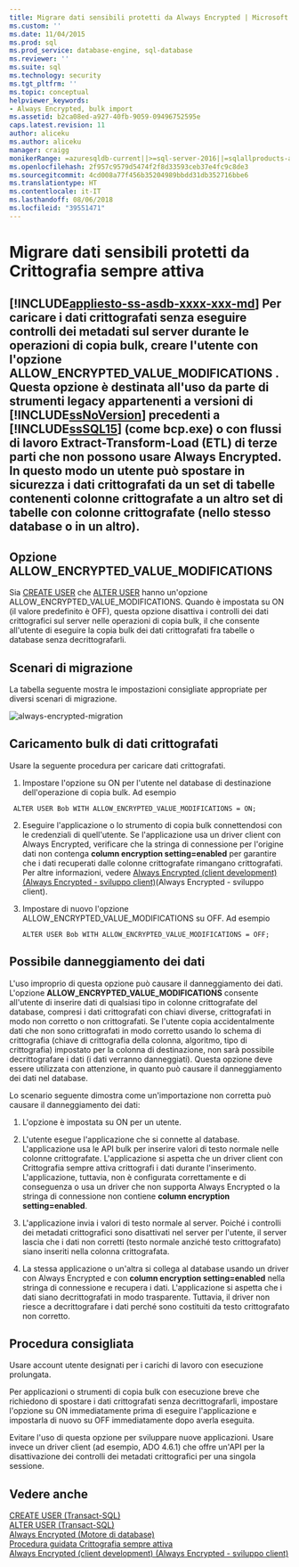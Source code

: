 ```yaml
---
title: Migrare dati sensibili protetti da Always Encrypted | Microsoft Docs
ms.custom: ''
ms.date: 11/04/2015
ms.prod: sql
ms.prod_service: database-engine, sql-database
ms.reviewer: ''
ms.suite: sql
ms.technology: security
ms.tgt_pltfrm: ''
ms.topic: conceptual
helpviewer_keywords:
- Always Encrypted, bulk import
ms.assetid: b2ca08ed-a927-40fb-9059-09496752595e
caps.latest.revision: 11
author: aliceku
ms.author: aliceku
manager: craigg
monikerRange: =azuresqldb-current||>=sql-server-2016||=sqlallproducts-allversions||>=sql-server-linux-2017
ms.openlocfilehash: 2f957c9579d5474f2f8d33593ceb37e4fc9c8de3
ms.sourcegitcommit: 4cd008a77f456b35204989bbdd31db352716bbe6
ms.translationtype: HT
ms.contentlocale: it-IT
ms.lasthandoff: 08/06/2018
ms.locfileid: "39551471"
---
```

# <a name="migrate-sensitive-data-protected-by-always-encrypted"></a>Migrare dati sensibili protetti da Crittografia sempre attiva
[!INCLUDE[appliesto-ss-asdb-xxxx-xxx-md](../../../includes/appliesto-ss-asdb-xxxx-xxx-md.md)]
 Per caricare i dati crittografati senza eseguire controlli dei metadati sul server durante le operazioni di copia bulk, creare l'utente con l'opzione **ALLOW_ENCRYPTED_VALUE_MODIFICATIONS** . Questa opzione è destinata all'uso da parte di strumenti legacy appartenenti a versioni di [!INCLUDE[ssNoVersion](../../../includes/ssnoversion-md.md)] precedenti a [!INCLUDE[ssSQL15](../../../includes/sssql15-md.md)] (come bcp.exe) o con flussi di lavoro Extract-Transform-Load (ETL) di terze parti che non possono usare Always Encrypted. In questo modo un utente può spostare in sicurezza i dati crittografati da un set di tabelle contenenti colonne crittografate a un altro set di tabelle con colonne crittografate (nello stesso database o in un altro).  
 -  
 ## <a name="the-allowencryptedvaluemodifications-option"></a>Opzione ALLOW_ENCRYPTED_VALUE_MODIFICATIONS  
 Sia [CREATE USER](https://msdn.microsoft.com/library/ms173463.aspx) che [ALTER USER](https://msdn.microsoft.com/library/ms176060.aspx) hanno un'opzione ALLOW_ENCRYPTED_VALUE_MODIFICATIONS. Quando è impostata su ON (il valore predefinito è OFF), questa opzione disattiva i controlli dei dati crittografici sul server nelle operazioni di copia bulk, il che consente all'utente di eseguire la copia bulk dei dati crittografati fra tabelle o database senza decrittografarli.  
  
## <a name="data-migration-scenarios"></a>Scenari di migrazione  
La tabella seguente mostra le impostazioni consigliate appropriate per diversi scenari di migrazione.  
 
![always-encrypted-migration](../../../relational-databases/security/encryption/media/always-encrypted-migration.PNG "always-encrypted-migration")  

## <a name="bulk-loading-of-encrypted-data"></a>Caricamento bulk di dati crittografati  
Usare la seguente procedura per caricare dati crittografati.  

1.  Impostare l'opzione su ON per l'utente nel database di destinazione dell'operazione di copia bulk. Ad esempio  
 
   ```  
    ALTER USER Bob WITH ALLOW_ENCRYPTED_VALUE_MODIFICATIONS = ON;  
   ```  

2.  Eseguire l'applicazione o lo strumento di copia bulk connettendosi con le credenziali di quell'utente. Se l'applicazione usa un driver client con Always Encrypted, verificare che la stringa di connessione per l'origine dati non contenga **column encryption setting=enabled** per garantire che i dati recuperati dalle colonne crittografate rimangano crittografati. Per altre informazioni, vedere [Always Encrypted &#40;client development&#41; (Always Encrypted - sviluppo client)](../../../relational-databases/security/encryption/always-encrypted-client-development.md)(Always Encrypted - sviluppo client).  
  
3.  Impostare di nuovo l'opzione ALLOW_ENCRYPTED_VALUE_MODIFICATIONS su OFF. Ad esempio  

    ```  
    ALTER USER Bob WITH ALLOW_ENCRYPTED_VALUE_MODIFICATIONS = OFF;  
    ```  

## <a name="potential-for-data-corruption"></a>Possibile danneggiamento dei dati  
L'uso improprio di questa opzione può causare il danneggiamento dei dati. L'opzione **ALLOW_ENCRYPTED_VALUE_MODIFICATIONS** consente all'utente di inserire dati di qualsiasi tipo in colonne crittografate del database, compresi i dati crittografati con chiavi diverse, crittografati in modo non corretto o non crittografati. Se l'utente copia accidentalmente dati che non sono crittografati in modo corretto usando lo schema di crittografia (chiave di crittografia della colonna, algoritmo, tipo di crittografia) impostato per la colonna di destinazione, non sarà possibile decrittografare i dati (i dati verranno danneggiati). Questa opzione deve essere utilizzata con attenzione, in quanto può causare il danneggiamento dei dati nel database.  

Lo scenario seguente dimostra come un'importazione non corretta può causare il danneggiamento dei dati:  

1.  L'opzione è impostata su ON per un utente.  
 
2.  L'utente esegue l'applicazione che si connette al database. L'applicazione usa le API bulk per inserire valori di testo normale nelle colonne crittografate. L'applicazione si aspetta che un driver client con Crittografia sempre attiva crittografi i dati durante l'inserimento. L'applicazione, tuttavia, non è configurata correttamente e di conseguenza o usa un driver che non supporta Always Encrypted o la stringa di connessione non contiene **column encryption setting=enabled**.  

3.  L'applicazione invia i valori di testo normale al server. Poiché i controlli dei metadati crittografici sono disattivati nel server per l'utente, il server lascia che i dati non corretti (testo normale anziché testo crittografato) siano inseriti nella colonna crittografata.  
 
4.  La stessa applicazione o un'altra si collega al database usando un driver con Always Encrypted e con **column encryption setting=enabled** nella stringa di connessione e recupera i dati. L'applicazione si aspetta che i dati siano decrittografati in modo trasparente. Tuttavia, il driver non riesce a decrittografare i dati perché sono costituiti da testo crittografato non corretto.  

## <a name="best-practice"></a>Procedura consigliata  
 
Usare account utente designati per i carichi di lavoro con esecuzione prolungata.  
 
Per applicazioni o strumenti di copia bulk con esecuzione breve che richiedono di spostare i dati crittografati senza decrittografarli, impostare l'opzione su ON immediatamente prima di eseguire l'applicazione e impostarla di nuovo su OFF immediatamente dopo averla eseguita.  
 
Evitare l'uso di questa opzione per sviluppare nuove applicazioni. Usare invece un driver client (ad esempio, ADO 4.6.1) che offre un'API per la disattivazione dei controlli dei metadati crittografici per una singola sessione.  

## <a name="see-also"></a>Vedere anche  
[CREATE USER &#40;Transact-SQL&#41;](../../../t-sql/statements/create-user-transact-sql.md)   
[ALTER USER &#40;Transact-SQL&#41;](../../../t-sql/statements/alter-user-transact-sql.md)   
[Always Encrypted &#40;Motore di database&#41;](../../../relational-databases/security/encryption/always-encrypted-database-engine.md)   
[Procedura guidata Crittografia sempre attiva](../../../relational-databases/security/encryption/always-encrypted-wizard.md)   
[Always Encrypted &#40;client development&#41; (Always Encrypted - sviluppo client)](../../../relational-databases/security/encryption/always-encrypted-client-development.md)  
